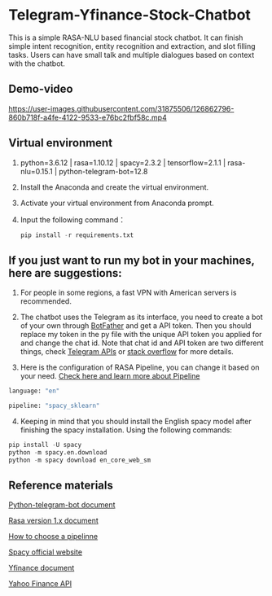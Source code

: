 # Telegram-Yfinance-Stock-Chatbot
This is a simple RASA-NLU based financial stock chatbot. It can finish simple intent recognition, entity recognition and extraction, and slot filling tasks. Users can have small talk and multiple dialogues based on context with the chatbot.

## **Demo-video**
https://user-images.githubusercontent.com/31875506/126862796-860b718f-a4fe-4122-9533-e76bc2fbf58c.mp4

## Virtual environment

1. python=3.6.12 | rasa=1.10.12 | spacy=2.3.2 | tensorflow=2.1.1 | rasa-nlu=0.15.1 | python-telegram-bot=12.8

2. Install the Anaconda and create the virtual environment.

3. Activate your virtual environment from Anaconda prompt.

4. Input the following command：

   ```python
   pip install -r requirements.txt

## If you just want to run my bot in your machines, here are suggestions:

1. For people in some regions, a fast VPN with American servers is recommended.

2. The chatbot uses the Telegram as its interface, you need to create a bot of your own through [BotFather](https://telegram.me/botfather) and get a API token. Then you should replace my token in the py file with the unique API token you applied for and change the chat id. Note that chat id and API token are two different things, check [Telegram APIs](https://core.telegram.org/api) or [stack overflow](https://stackoverflow.com/questions/32423837/telegram-bot-how-to-get-a-group-chat-id) for more details.

3. Here is the configuration of RASA Pipeline, you can change it based on your need. [Check here and learn more about Pipeline](https://legacy-docs-v1.rasa.com/nlu/choosing-a-pipeline/)
  ```python
  language: "en"
  
  pipeline: "spacy_sklearn"
  ```
4. Keeping in mind that you should install the English spacy model after finishing the spacy installation. Using the following commands:
  ```python
  pip install -U spacy
  python -m spacy.en.download
  python -m spacy download en_core_web_sm
  ```

## Reference materials

[Python-telegram-bot document](https://pypi.org/project/python-telegram-bot/12.8/)

[Rasa version 1.x document](https://legacy-docs-v1.rasa.com/)

[How to choose a pipelinne](https://legacy-docs-v1.rasa.com/nlu/choosing-a-pipeline/)

[Spacy official website](https://spacy.io/)

[Yfinance document](https://pypi.org/project/yfinance/)

[Yahoo Finance API](https://aroussi.com/post/python-yahoo-finance)
